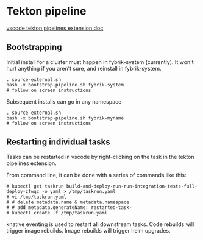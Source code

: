 # Tekton pipeline 

[vscode tekton pipelines extension doc](https://github.com/redhat-developer/vscode-tekton)

## Bootstrapping

Initial install for a cluster must happen in fybrik-system (currently).  It won't hurt anything if you aren't sure, and reinstall in fybrik-system.
```
. source-external.sh
bash -x bootstrap-pipeline.sh fybrik-system
# follow on screen instructions
```

Subsequent installs can go in any namespace
```
. source-external.sh
bash -x bootstrap-pipeline.sh fybrik-myname
# follow on screen instructions
```

## Restarting individual tasks

Tasks can be restarted in vscode by right-clicking on the task in the tekton pipelines extension.

From command line, it can be done with a series of commands like this:
```
# kubectl get taskrun build-and-deploy-run-run-integration-tests-full-deploy-zfwgc -o yaml > /tmp/taskrun.yaml
# vi /tmp/taskrun.yaml
# # delete metadata.name & metadata.namespace
# # add metadata.generateName: restarted-task-
# kubectl create -f /tmp/taskrun.yaml
```

knative eventing is used to restart all downstream tasks.  Code rebuilds will trigger image rebuilds.  Image rebuilds will trigger helm upgrades.
